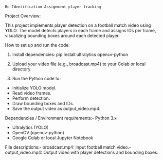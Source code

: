                                                                          Re-Identification Assignment player tracking
 Project Overview:
 
 This project implements player detection on a football match video using YOLO. The model detects
 players in each frame and assigns IDs per frame, visualizing bounding boxes around each detected
 player.

 
 How to set up and run the code:
 1. Install dependencies:
   pip install ultralytics opencv-python

 2. Upload your video file (e.g., broadcast.mp4) to your Colab or local directory.
    
 3. Run the Python code to:
   - Initialize YOLO model.
   - Read video frames.
   - Perform detection.
   - Draw bounding boxes and IDs.
   - Save the output video as output_video.mp4.

     
 Dependencies / Environment requirements:- 
 Python 3.x
- Ultralytics (YOLO)
- OpenCV (opencv-python)
- Google Colab or local Jupyter Notebook

File descriptions:- broadcast.mp4: Input football match video.- output_video.mp4: Output video with player detections and bounding boxes.

